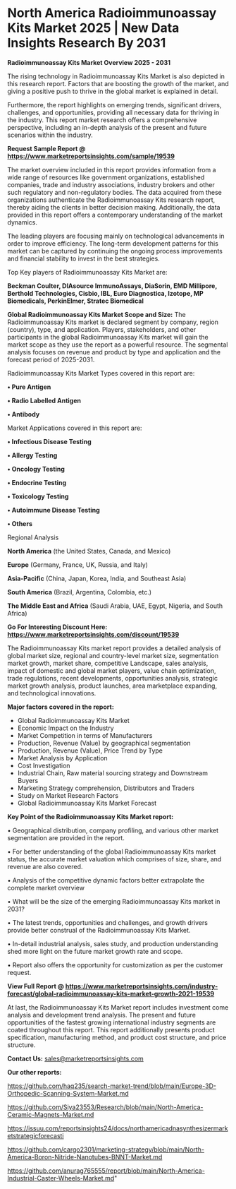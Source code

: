 # North America Radioimmunoassay Kits Market 2025 | New Data Insights Research By 2031

<Strong> Radioimmunoassay Kits Market Overview 2025 - 2031</strong>

The rising technology in Radioimmunoassay Kits Market is also depicted in this research report. Factors that are boosting the growth of the market, and giving a positive push to thrive in the global market is explained in detail.

Furthermore, the report highlights on emerging trends, significant drivers, challenges, and opportunities, providing all necessary data for thriving in the industry. This report market research offers a comprehensive perspective, including an in-depth analysis of the present and future scenarios within the industry.

<strong>Request Sample Report @ <a href=https://www.marketreportsinsights.com/sample/19539>https://www.marketreportsinsights.com/sample/19539</a></strong>

The market overview included in this report provides information from a wide range of resources like government organizations, established companies, trade and industry associations, industry brokers and other such regulatory and non-regulatory bodies. The data acquired from these organizations authenticate the Radioimmunoassay Kits research report, thereby aiding the clients in better decision making. Additionally, the data provided in this report offers a contemporary understanding of the market dynamics.

The leading players are focusing mainly on technological advancements in order to improve efficiency. The long-term development patterns for this market can be captured by continuing the ongoing process improvements and financial stability to invest in the best strategies.

Top Key players of Radioimmunoassay Kits Market are:

<strong>Beckman Coulter, DIAsource ImmunoAssays, DiaSorin, EMD Millipore, Berthold Technologies, Cisbio, IBL, Euro Diagnostica, Izotope, MP Biomedicals, PerkinElmer, Stratec Biomedical</strong>

<strong><b>Global Radioimmunoassay Kits Market Scope and Size:</b></strong>
The Radioimmunoassay Kits market is declared segment by company, region (country), type, and application. Players, stakeholders, and other participants in the global Radioimmunoassay Kits market will gain the market scope as they use the report as a powerful resource. The segmental analysis focuses on revenue and product by type and application and the forecast period of 2025-2031.

Radioimmunoassay Kits Market Types covered in this report are:

<strong>• Pure Antigen

• Radio Labelled Antigen

• Antibody</strong>

Market Applications covered in this report are:

<strong>• Infectious Disease Testing

• Allergy Testing

• Oncology Testing

• Endocrine Testing

• Toxicology Testing

• Autoimmune Disease Testing

• Others</strong> 

Regional Analysis

<strong>North America</strong> (the United States, Canada, and Mexico)

<strong>Europe</strong> (Germany, France, UK, Russia, and Italy)

<strong>Asia-Pacific</strong> (China, Japan, Korea, India, and Southeast Asia)

<strong>South America</strong> (Brazil, Argentina, Colombia, etc.)

<strong>The Middle East and Africa</strong> (Saudi Arabia, UAE, Egypt, Nigeria, and South Africa)

<strong>Go For Interesting Discount Here: <a href=https://www.marketreportsinsights.com/discount/19539>https://www.marketreportsinsights.com/discount/19539</a></strong>

The Radioimmunoassay Kits market report provides a detailed analysis of global market size, regional and country-level market size, segmentation market growth, market share, competitive Landscape, sales analysis, impact of domestic and global market players, value chain optimization, trade regulations, recent developments, opportunities analysis, strategic market growth analysis, product launches, area marketplace expanding, and technological innovations.

<strong><b>Major factors covered in the report:</b></strong>
<ul>
  <li>Global Radioimmunoassay Kits Market </li>
  <li>Economic Impact on the Industry</li>
  <li>Market Competition in terms of Manufacturers</li>
  <li>Production, Revenue (Value) by geographical segmentation</li>
  <li>Production, Revenue (Value), Price Trend by Type</li>
  <li>Market Analysis by Application</li>
  <li>Cost Investigation</li>
  <li>Industrial Chain, Raw material sourcing strategy and Downstream Buyers</li>
  <li>Marketing Strategy comprehension, Distributors and Traders</li>
  <li>Study on Market Research Factors</li>
  <li>Global Radioimmunoassay Kits Market Forecast</li>
</ul>

<strong><b>Key Point of the Radioimmunoassay Kits Market report:</b></strong>

• Geographical distribution, company profiling, and various other market segmentation are provided in the report.

• For better understanding of the global Radioimmunoassay Kits market status, the accurate market valuation which comprises of size, share, and revenue are also covered.

• Analysis of the competitive dynamic factors better extrapolate the complete market overview

• What will be the size of the emerging Radioimmunoassay Kits market in 2031?

• The latest trends, opportunities and challenges, and growth drivers provide better construal of the Radioimmunoassay Kits Market.

• In-detail industrial analysis, sales study, and production understanding shed more light on the future market growth rate and scope.

• Report also offers the opportunity for customization as per the customer request.

<strong><b>View Full Report @ <a href=https://www.marketreportsinsights.com/industry-forecast/global-radioimmunoassay-kits-market-growth-2021-19539>https://www.marketreportsinsights.com/industry-forecast/global-radioimmunoassay-kits-market-growth-2021-19539</a></b></strong>


At last, the Radioimmunoassay Kits Market report includes investment come analysis and development trend analysis. The present and future opportunities of the fastest growing international industry segments are coated throughout this report. This report additionally presents product specification, manufacturing method, and product cost structure, and price structure.

<strong>Contact Us:</strong>
sales@marketreportsinsights.com

<strong>Our other reports:</strong>

<a href=https://github.com/haq235/search-market-trend/blob/main/Europe-3D-Orthopedic-Scanning-System-Market.md>https://github.com/haq235/search-market-trend/blob/main/Europe-3D-Orthopedic-Scanning-System-Market.md</a>

<a href=https://github.com/Siya23553/Research/blob/main/North-America-Ceramic-Magnets-Market.md>https://github.com/Siya23553/Research/blob/main/North-America-Ceramic-Magnets-Market.md</a>

<a href=https://issuu.com/reportsinsights24/docs/northamericadnasynthesizermarketstrategicforecasti>https://issuu.com/reportsinsights24/docs/northamericadnasynthesizermarketstrategicforecasti</a>

<a href=https://github.com/cargo2301/marketing-strategy/blob/main/North-America-Boron-Nitride-Nanotubes-BNNT-Market.md>https://github.com/cargo2301/marketing-strategy/blob/main/North-America-Boron-Nitride-Nanotubes-BNNT-Market.md</a>

<a href=https://github.com/anurag765555/report/blob/main/North-America-Industrial-Caster-Wheels-Market.md>https://github.com/anurag765555/report/blob/main/North-America-Industrial-Caster-Wheels-Market.md</a>"
